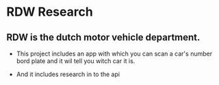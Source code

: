 # RDW Research

## RDW is the dutch motor vehicle department.

- This project includes an app with which you can scan a car's number bord plate and it wil tell you witch car it is.

- And it includes research in to the api
